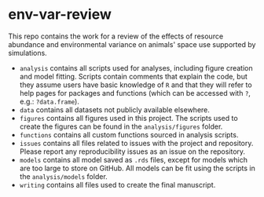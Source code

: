 # env-var-review
 
This repo contains the work for a review of the effects of resource abundance and environmental variance on animals' space use supported by simulations.

* `analysis` contains all scripts used for analyses, including figure creation and model fitting. Scripts contain comments that explain the code, but they assume users have basic knowledge of `R` and that they will refer to help pages for packages and functions (which can be accessed with `?`, e.g.: `?data.frame`).
* `data` contains all datasets not publicly available elsewhere.
* `figures` contains all figures used in this project. The scripts used to create the figures can be found in the `analysis/figures` folder.
* `functions` contains all custom functions sourced in analysis scripts.
* `issues` contains all files related to issues with the project and repository. Please report any reproducibility issues as an issue on the repository.
* `models` contains all model saved as `.rds` files, except for models which are too large to store on GitHub. All models can be fit using the scripts in the `analysis/models` folder.
* `writing` contains all files used to create the final manuscript.
 